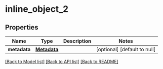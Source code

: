 # inline_object_2

## Properties
Name | Type | Description | Notes
------------ | ------------- | ------------- | -------------
**metadata** | [**Metadata**](Metadata.md) |  | [optional] [default to null]

[[Back to Model list]](../README.md#documentation-for-models) [[Back to API list]](../README.md#documentation-for-api-endpoints) [[Back to README]](../README.md)


